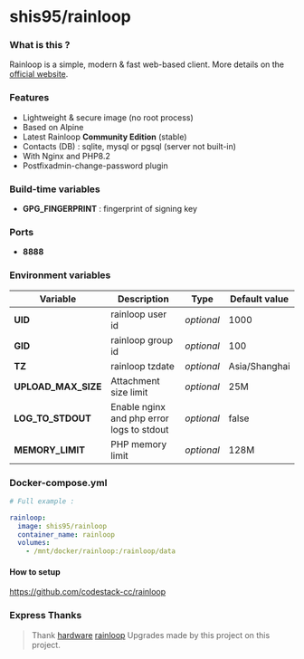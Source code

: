 # shis95/rainloop

### What is this ?

Rainloop is a simple, modern & fast web-based client. More details on the [official website](http://www.rainloop.net/).

### Features

- Lightweight & secure image (no root process)
- Based on Alpine
- Latest Rainloop **Community Edition** (stable)
- Contacts (DB) : sqlite, mysql or pgsql (server not built-in)
- With Nginx and PHP8.2
- Postfixadmin-change-password plugin

### Build-time variables

- **GPG_FINGERPRINT** : fingerprint of signing key

### Ports

- **8888**

### Environment variables

| Variable | Description | Type | Default value |
| -------- | ----------- | ---- | ------------- |
| **UID** | rainloop user id | *optional* | 1000
| **GID** | rainloop group id | *optional* | 100
| **TZ** | rainloop tzdate | *optional* | Asia/Shanghai
| **UPLOAD_MAX_SIZE** | Attachment size limit | *optional* | 25M
| **LOG_TO_STDOUT** | Enable nginx and php error logs to stdout | *optional* | false
| **MEMORY_LIMIT** | PHP memory limit | *optional* | 128M

### Docker-compose.yml

```yml
# Full example :

rainloop:
  image: shis95/rainloop
  container_name: rainloop
  volumes:
    - /mnt/docker/rainloop:/rainloop/data
```

#### How to setup

https://github.com/codestack-cc/rainloop


### Express Thanks

> Thank [hardware](https://github.com/hardware) [rainloop](https://github.com/hardware/rainloop) Upgrades made by this project on this project.